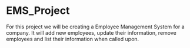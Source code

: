 # EMS_Project
For this project we will be creating a Employee Management System for a company. It will add new employees, update their information, remove employees and list their information when called upon. 
